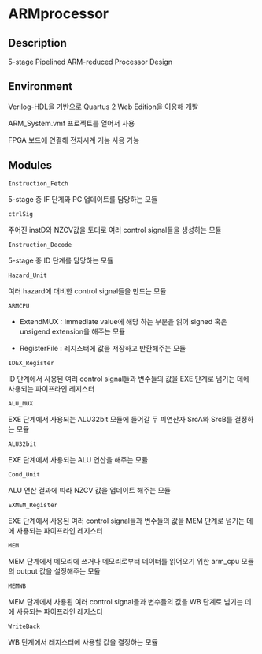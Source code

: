 # ARMprocessor

## Description

5-stage Pipelined ARM-reduced Processor Design

## Environment

Verilog-HDL을 기반으로 Quartus 2 Web Edition을 이용해 개발

ARM_System.vmf 프로젝트를 열어서 사용

FPGA 보드에 연결해 전자시계 기능 사용 가능

## Modules

`Instruction_Fetch`

5-stage 중 IF 단계와 PC 업데이트를 담당하는 모듈

`ctrlSig`

주어진 instD와 NZCV값을 토대로 여러 control signal들을 생성하는 모듈

`Instruction_Decode`

5-stage 중 ID 단계를 담당하는 모듈

`Hazard_Unit`

여러 hazard에 대비한 control signal들을 만드는 모듈

`ARMCPU`

+ ExtendMUX : 
Immediate value에 해당 하는 부분을 읽어 signed 혹은 unsigend extension을 해주는 모듈

+ RegisterFile : 
레지스터에 값을 저장하고 반환해주는 모듈

`IDEX_Register`

ID 단계에서 사용된 여러 control signal들과 변수들의 값을 EXE 단계로 넘기는 데에 사용되는 파이프라인 레지스터

`ALU_MUX`

EXE 단계에서 사용되는 ALU32bit 모듈에 들어갈 두 피연산자 SrcA와 SrcB를 결정하는 모듈

`ALU32bit`

EXE 단계에서 사용되는 ALU 연산을 해주는 모듈

`Cond_Unit`

ALU 연산 결과에 따라 NZCV 값을 업데이트 해주는 모듈

`EXMEM_Register`

EXE 단계에서 사용된 여러 control signal들과 변수들의 값을 MEM 단계로 넘기는 데에 사용되는 파이프라인 레지스터

`MEM`

MEM 단계에서 메모리에 쓰거나 메모리로부터 데이터를 읽어오기 위한 arm_cpu 모듈의 output 값을 설정해주는 모듈

`MEMWB`

MEM 단계에서 사용된 여러 control signal들과 변수들의 값을 WB 단계로 넘기는 데에 사용되는 파이프라인 레지스터

`WriteBack`

WB 단계에서 레지스터에 사용할 값을 결정하는 모듈

